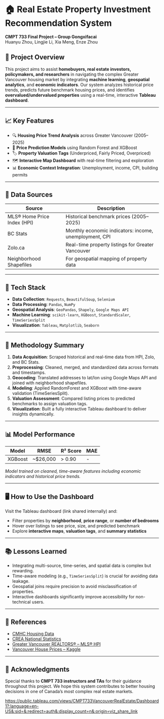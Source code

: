 # 🏠 Real Estate Property Investment Recommendation System  
**CMPT 733 Final Project – Group Gongxifacai**  
Huanyu Zhou, Lingjie Li, Xia Meng, Enze Zhou  

## 📌 Project Overview
This project aims to assist **homebuyers, real estate investors, policymakers, and researchers** in navigating the complex Greater Vancouver housing market by integrating **machine learning**, **geospatial analytics**, and **economic indicators**. Our system analyzes historical price trends, predicts future benchmark housing prices, and identifies **overvalued/undervalued properties** using a real-time, interactive **Tableau dashboard**.

---

## 📈 Key Features
- 🔍 **Housing Price Trend Analysis** across Greater Vancouver (2005–2025)
- 🧠 **Price Prediction Models** using Random Forest and XGBoost
- 🏷️ **Property Valuation Tags** (Underpriced, Fairly Priced, Overpriced)
- 🗺️ **Interactive Map Dashboard** with real-time filtering and exploration
- 📊 **Economic Context Integration**: Unemployment, income, CPI, building permits

---

## 🧪 Data Sources
| Source | Description |
|--------|-------------|
| MLS® Home Price Index (HPI) | Historical benchmark prices (2005–2025) |
| BC Stats | Monthly economic indicators: income, unemployment, CPI |
| Zolo.ca | Real-time property listings for Greater Vancouver |
| Neighborhood Shapefiles | For geospatial mapping of property data |

---

## 🧰 Tech Stack
- **Data Collection**: `Requests`, `BeautifulSoup`, `Selenium`
- **Data Processing**: `Pandas`, `NumPy`
- **Geospatial Analysis**: `GeoPandas`, `Shapely`, `Google Maps API`
- **Machine Learning**: `scikit-learn`, `XGBoost`, `StandardScaler`, `TimeSeriesSplit`
- **Visualization**: `Tableau`, `Matplotlib`, `Seaborn`

---

## 🧠 Methodology Summary
1. **Data Acquisition**: Scraped historical and real-time data from HPI, Zolo, and BC Stats.
2. **Preprocessing**: Cleaned, merged, and standardized data across formats and timestamps.
3. **Geocoding**: Translated addresses to lat/lon using Google Maps API and joined with neighborhood shapefiles.
4. **Modeling**: Applied RandomForest and XGBoost with time-aware validation (TimeSeriesSplit).
5. **Valuation Assessment**: Compared listing prices to predicted benchmarks to assign valuation tags.
6. **Visualization**: Built a fully interactive Tableau dashboard to deliver insights dynamically.

---

## 📊 Model Performance
| Model | RMSE | R² Score | MAE |
|-------|------|----------|-----|
| XGBoost | ~$26,000 | > 0.90 | - |

*Model trained on cleaned, time-aware features including economic indicators and historical price trends.*

---

## 🖥️ How to Use the Dashboard
Visit the Tableau dashboard (link shared internally) and:
- Filter properties by **neighborhood**, **price range**, or **number of bedrooms**
- Hover over listings to see price, size, and predicted benchmark
- Explore **interactive maps**, **valuation tags**, and **summary statistics**

---

## 📚 Lessons Learned
- Integrating multi-source, time-series, and spatial data is complex but rewarding.
- Time-aware modeling (e.g., `TimeSeriesSplit`) is crucial for avoiding data leakage.
- Geospatial joins require precision to avoid misclassification of properties.
- Interactive dashboards significantly improve accessibility for non-technical users.

---

## 📎 References
- [CMHC Housing Data](https://www.cmhc-schl.gc.ca/professionals/housing-markets-data-and-research/housing-data)  
- [CREA National Statistics](https://stats.crea.ca/en-CA/)  
- [Greater Vancouver REALTORS® – MLS® HPI](https://www.gvrealtors.ca/market-watch/MLS-HPI-home-price-comparison.hpi.greater_vancouver.all.all.2021-12-1.html)  
- [Vancouver House Prices – Kaggle](https://www.kaggle.com/datasets/jennyzzhu/vancouver-house-prices-for-past-20-years)  

---

## 🙌 Acknowledgments
Special thanks to **CMPT 733 instructors and TAs** for their guidance throughout this project. We hope this system contributes to better housing decisions in one of Canada’s most complex real estate markets.


https://public.tableau.com/views/CMPT733VancouverRealEstate/Dashboard1?:language=en-US&:sid=&:redirect=auth&:display_count=n&:origin=viz_share_link
